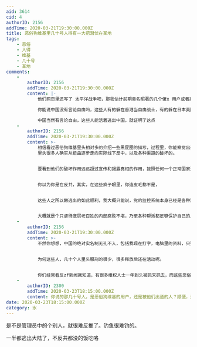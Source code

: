 ```yaml
---
aid: 3614
cid: 4
authorID: 2156
addTime: 2020-03-21T19:30:00.000Z
title: 恶俗狗维基里几十号人得有一大把潜伏在某地
tags:
    - 恶俗
    - 人得
    - 维基
    - 几十号
    - 某地
comments:
    -
        authorID: 2156
        addTime: 2020-03-21T19:30:00.000Z
        content: |-
            他们网页里还写了 太平洋战争吧，那我估计前期臭名昭著的几个傻x 用户或者高级管理 ，特别是那种全天候活跃的，很多人都在那边

            你能说中国没有言论自由吗，这些人有的躲在香港当自由战士，有的躲在日本美国。

            中国当然有言论自由，这些人能活着逃出中国，就证明了这点
    -
        authorID: 2156
        addTime: 2020-03-21T19:30:00.000Z
        content: >-
            相信看过恶俗狗维基里头相对多的介绍一些黑屁圈的描写，过程里，你能察觉出来，这一批子人，你不是能用神经病来简单概括的。
            里头很多人确实从扭曲逐步走向实际线下反中，以及各种渠道的破坏的。


            要看到他们的破坏作用远远超过宣传和揭露真相的作用，按照任何一个正常国家法律的观点，都是犯罪和罪犯。


            你以为你是在反共，其实，在这些疯子眼里，你连皮毛都不是，


            这些人之所以嫩逃出的如此顺利，我大概只能说，党的监控系统本身已经是各种漏洞，所谓的官僚制度


            大概就是个只虐待底层老百姓的内部腐败不堪，乃至各种帮派都足够保护自己的人
    -
        authorID: 2156
        addTime: 2020-03-21T19:30:00.000Z
        content: >-
            不然你想想，中国的绝对实名制无孔不入，包括我现在打字，电脑里的资料，只要网警高兴，他随时可以拿到。


            为何这些人，几十个人里头服刑的很少，很多释放后还在活动呢。


            你们经常看反zf新闻就知道，有很多维权人士一年到头被抓来抓去，而这些恶俗小鬼大鬼很多还在国内逍遥自在。漏洞在哪里。漏洞就在党和网警系统本身内部就不是一伙人。可以这么说，北京网警动不了武汉的人，各个地方的可控范围都很有效，而且内部人不打内部人。
    -
        authorID: 2300
        addTime: 2020-03-23T18:15:00.000Z
        content: 你说的那几十号人，是恶俗狗维基的用户，还是被他们出道的人？顺便，到底是恶俗维基还是恶俗狗维基？
date: 2020-03-23T18:15:00.000Z
category: 水
---
```


是不是管理员中的个别人，就很难反推了。钓鱼很难钓的。

一半都逃出大陆了，不反共都没的饭吃咯
